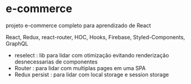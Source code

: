 # e-commerce
projeto e-commerce completo para aprendizado de React

React, Redux, react-router, HOC, Hooks, Firebase, Styled-Components, GraphQL

- reselect : lib para lidar com otimização evitando renderização desnecessarias de componentes
- Router : para lidar com multiplas pages em uma SPA
- Redux persist : para lidar com local storage e session storage
